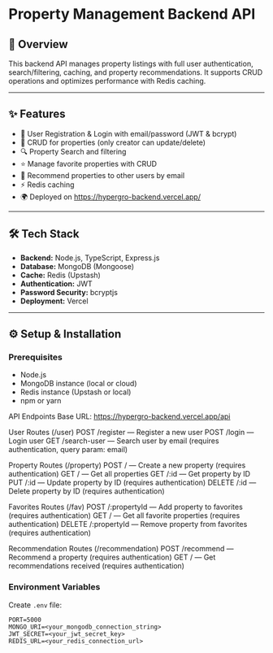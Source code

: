 #  Property Management Backend API

## 🚀 Overview

This backend API manages property listings with full user authentication, search/filtering, caching, and property recommendations. It supports CRUD operations and optimizes performance with Redis caching.

---

## ✨ Features

- 🔐 User Registration & Login with email/password (JWT & bcrypt)
- 🏡 CRUD for properties (only creator can update/delete)
- 🔍 Property Search and filtering
- ⭐ Manage favorite properties with CRUD
- 📩 Recommend properties to other users by email
- ⚡ Redis caching
- 🌍 Deployed on https://hypergro-backend.vercel.app/

---

## 🛠 Tech Stack

- **Backend:** Node.js, TypeScript, Express.js  
- **Database:** MongoDB (Mongoose)  
- **Cache:** Redis (Upstash)  
- **Authentication:** JWT  
- **Password Security:** bcryptjs  
- **Deployment:** Vercel

---

## ⚙️ Setup & Installation

### Prerequisites

- Node.js  
- MongoDB instance (local or cloud)  
- Redis instance (Upstash or local)  
- npm or yarn


API Endpoints
Base URL: https://hypergro-backend.vercel.app/api

User Routes (/user)
POST /register — Register a new user
POST /login — Login user
GET /search-user — Search user by email (requires authentication, query param: email)

Property Routes (/property)
POST / — Create a new property (requires authentication)
GET / — Get all properties
GET /:id — Get property by ID
PUT /:id — Update property by ID (requires authentication)
DELETE /:id — Delete property by ID (requires authentication)

Favorites Routes (/fav)
POST /:propertyId — Add property to favorites (requires authentication)
GET / — Get all favorite properties (requires authentication)
DELETE /:propertyId — Remove property from favorites (requires authentication)

Recommendation Routes (/recommendation)
POST /recommend — Recommend a property (requires authentication)
GET / — Get recommendations received (requires authentication)


### Environment Variables

Create `.env` file:

```env
PORT=5000
MONGO_URI=<your_mongodb_connection_string>
JWT_SECRET=<your_jwt_secret_key>
REDIS_URL=<your_redis_connection_url>

